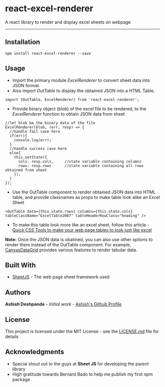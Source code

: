 # react-excel-renderer
A react library to render and display excel sheets on webpage

---

## Installation

```
npm install react-excel-renderer --save
```

## Usage
* Import the primary module *ExcelRenderer* to convert sheet data into JSON format. 
* Also import *OutTable* to display the obtained JSON into a HTML Table.
```
import {OutTable, ExcelRenderer} from 'react-excel-renderer';
```
* Provide binary object (blob) of the excel file to be rendered, to the *ExcelRenderer* function to obtain JSON data from sheet
```
//let blob be the binary data of the file
ExcelRenderer(blob, (err, resp) => {
  //handle fail case here
  if(err){
    console.log(err);            
  }
  //handle success case here
  else{
    this.setState({
      cols: resp.cols,     //state variable containing columns 
      rows: resp.rows      //state variable containing all rows obtained from sheet  
    });
  }
}); 
```
* Use the OutTable component to render obtained JSON data into HTML table, and provide classnames as props to make table look alike an Excel Sheet
```
<OutTable data={this.state.rows} columns={this.state.cols} tableClassName="ExcelTable2007" tableHeaderRowClass="heading" />
```
* To make this table look more like an excel sheet, follow this article - [Quick CSS Tools to make your web page tables to look just like excel](https://www.cogniview.com/articles-resources/quick-css-tools-for-making-your-web-tables-look-just-like-excel)


**Note:** Once the JSON data is obatined, you can also use other options to render them instead of the OutTable component. For example, [CanvasDataGrid](https://github.com/TonyGermaneri/canvas-datagrid) provides various features to render tabular data.


## Built With
* [SheetJS](https://github.com/SheetJS/js-xlsx) - The web page sheet framework used


## Authors
**Ashish Deshpande** - *Initial work* - [Ashish's Github Profile](https://github.com/ashishd751)

## License
This project is licensed under the MIT License - see the [LICENSE.md](LICENSE.md) file for details

## Acknowledgments
* Special shout out to the guys at **Sheet JS** for developing the parent library
* High gratitude towards Bernard Bado to help me publish my first npm package

